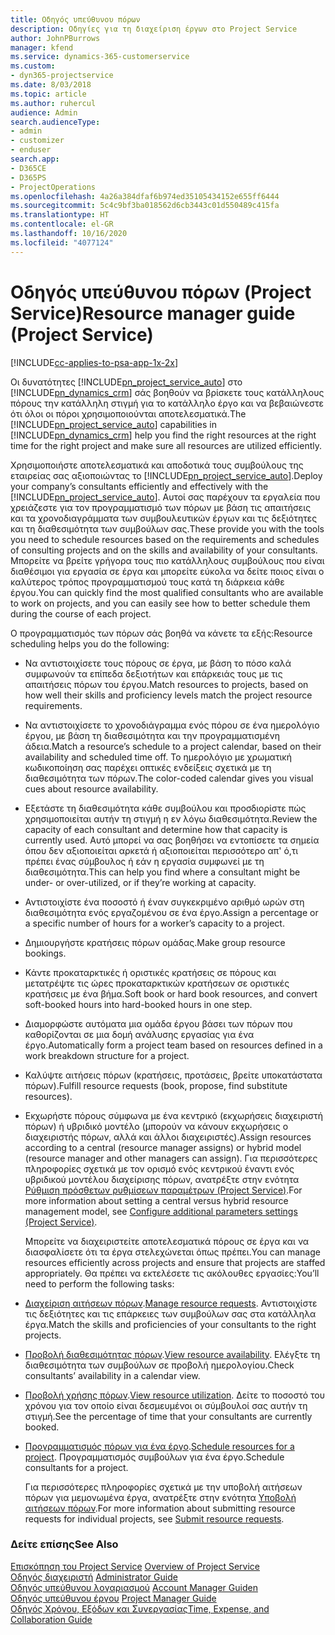 ```yaml
---
title: Οδηγός υπεύθυνου πόρων
description: Οδηγίες για τη διαχείριση έργων στο Project Service
author: JohnPBurrows
manager: kfend
ms.service: dynamics-365-customerservice
ms.custom:
- dyn365-projectservice
ms.date: 8/03/2018
ms.topic: article
ms.author: ruhercul
audience: Admin
search.audienceType:
- admin
- customizer
- enduser
search.app:
- D365CE
- D365PS
- ProjectOperations
ms.openlocfilehash: 4a26a384dfaf6b974ed35105434152e655ff6444
ms.sourcegitcommit: 5c4c9bf3ba018562d6cb3443c01d550489c415fa
ms.translationtype: HT
ms.contentlocale: el-GR
ms.lasthandoff: 10/16/2020
ms.locfileid: "4077124"
---
```

# <a name="resource-manager-guide-project-service"></a><span data-ttu-id="b4776-103">Οδηγός υπεύθυνου πόρων (Project Service)</span><span class="sxs-lookup"><span data-stu-id="b4776-103">Resource manager guide (Project Service)</span></span>

[!INCLUDE[cc-applies-to-psa-app-1x-2x](../includes/cc-applies-to-psa-app-1x-2x.md)]

<span data-ttu-id="b4776-104">Οι δυνατότητες [!INCLUDE[pn_project_service_auto](../includes/pn-project-service-auto.md)] στο [!INCLUDE[pn_dynamics_crm](../includes/pn-dynamics-crm.md)] σάς βοηθούν να βρίσκετε τους κατάλληλους πόρους την κατάλληλη στιγμή για το κατάλληλο έργο και να βεβαιώνεστε ότι όλοι οι πόροι χρησιμοποιούνται αποτελεσματικά.</span><span class="sxs-lookup"><span data-stu-id="b4776-104">The [!INCLUDE[pn_project_service_auto](../includes/pn-project-service-auto.md)] capabilities in [!INCLUDE[pn_dynamics_crm](../includes/pn-dynamics-crm.md)] help you find the right resources at the right time for the right project and make sure all resources are utilized efficiently.</span></span>  
  
 <span data-ttu-id="b4776-105">Χρησιμοποιήστε αποτελεσματικά και αποδοτικά τους συμβούλους της εταιρείας σας αξιοποιώντας το [!INCLUDE[pn_project_service_auto](../includes/pn-project-service-auto.md)].</span><span class="sxs-lookup"><span data-stu-id="b4776-105">Deploy your company’s consultants efficiently and effectively with the [!INCLUDE[pn_project_service_auto](../includes/pn-project-service-auto.md)].</span></span> <span data-ttu-id="b4776-106">Αυτοί σας παρέχουν τα εργαλεία που χρειάζεστε για τον προγραμματισμό των πόρων με βάση τις απαιτήσεις και τα χρονοδιαγράμματα των συμβουλευτικών έργων και τις δεξιότητες και τη διαθεσιμότητα των συμβούλων σας.</span><span class="sxs-lookup"><span data-stu-id="b4776-106">These provide you with the tools you need to schedule resources based on the requirements and schedules of consulting projects and on the skills and availability of your consultants.</span></span> <span data-ttu-id="b4776-107">Μπορείτε να βρείτε γρήγορα τους πιο κατάλληλους συμβούλους που είναι διαθέσιμοι για εργασία σε έργα και μπορείτε εύκολα να δείτε ποιος είναι ο καλύτερος τρόπος προγραμματισμού τους κατά τη διάρκεια κάθε έργου.</span><span class="sxs-lookup"><span data-stu-id="b4776-107">You can quickly find the most qualified consultants who are available to work on projects, and you can easily see how to better schedule them during the course of each project.</span></span>  
  
 <span data-ttu-id="b4776-108">Ο προγραμματισμός των πόρων σάς βοηθά να κάνετε τα εξής:</span><span class="sxs-lookup"><span data-stu-id="b4776-108">Resource scheduling helps you do the following:</span></span>  
  
- <span data-ttu-id="b4776-109">Να αντιστοιχίσετε τους πόρους σε έργα, με βάση το πόσο καλά συμφωνούν τα επίπεδα δεξιοτήτων και επάρκειάς τους με τις απαιτήσεις πόρων του έργου.</span><span class="sxs-lookup"><span data-stu-id="b4776-109">Match resources to projects, based on how well their skills and proficiency levels match the project resource requirements.</span></span>  
  
- <span data-ttu-id="b4776-110">Να αντιστοιχίσετε το χρονοδιάγραμμα ενός πόρου σε ένα ημερολόγιο έργου, με βάση τη διαθεσιμότητα και την προγραμματισμένη άδεια.</span><span class="sxs-lookup"><span data-stu-id="b4776-110">Match a resource’s schedule to a project calendar, based on their availability and scheduled time off.</span></span> <span data-ttu-id="b4776-111">Το ημερολόγιο με χρωματική κωδικοποίηση σας παρέχει οπτικές ενδείξεις σχετικά με τη διαθεσιμότητα των πόρων.</span><span class="sxs-lookup"><span data-stu-id="b4776-111">The color-coded calendar gives you visual cues about resource availability.</span></span>  
  
- <span data-ttu-id="b4776-112">Εξετάστε τη διαθεσιμότητα κάθε συμβούλου και προσδιορίστε πώς χρησιμοποιείται αυτήν τη στιγμή η εν λόγω διαθεσιμότητα.</span><span class="sxs-lookup"><span data-stu-id="b4776-112">Review the capacity of each consultant and determine how that capacity is currently used.</span></span> <span data-ttu-id="b4776-113">Αυτό μπορεί να σας βοηθήσει να εντοπίσετε τα σημεία όπου δεν αξιοποιείται αρκετά ή αξιοποιείται περισσότερο απ' ό,τι πρέπει ένας σύμβουλος ή εάν η εργασία συμφωνεί με τη διαθεσιμότητα.</span><span class="sxs-lookup"><span data-stu-id="b4776-113">This can help you find where a consultant might be under- or over-utilized, or if they’re working at capacity.</span></span>  
  
- <span data-ttu-id="b4776-114">Αντιστοιχίστε ένα ποσοστό ή έναν συγκεκριμένο αριθμό ωρών στη διαθεσιμότητα ενός εργαζομένου σε ένα έργο.</span><span class="sxs-lookup"><span data-stu-id="b4776-114">Assign a percentage or a specific number of hours for a worker’s capacity to a project.</span></span>  
  
- <span data-ttu-id="b4776-115">Δημιουργήστε κρατήσεις πόρων ομάδας.</span><span class="sxs-lookup"><span data-stu-id="b4776-115">Make group resource bookings.</span></span>  
  
- <span data-ttu-id="b4776-116">Κάντε προκαταρκτικές ή οριστικές κρατήσεις σε πόρους και μετατρέψτε τις ώρες προκαταρκτικών κρατήσεων σε οριστικές κρατήσεις με ένα βήμα.</span><span class="sxs-lookup"><span data-stu-id="b4776-116">Soft book or hard book resources, and convert soft-booked hours into hard-booked hours in one step.</span></span>  
  
- <span data-ttu-id="b4776-117">Διαμορφώστε αυτόματα μια ομάδα έργου βάσει των πόρων που καθορίζονται σε μια δομή ανάλυσης εργασίας για ένα έργο.</span><span class="sxs-lookup"><span data-stu-id="b4776-117">Automatically form a project team based on resources defined in a work breakdown structure for a project.</span></span>  
  
- <span data-ttu-id="b4776-118">Καλύψτε αιτήσεις πόρων (κρατήσεις, προτάσεις, βρείτε υποκατάστατα πόρων).</span><span class="sxs-lookup"><span data-stu-id="b4776-118">Fulfill resource requests (book, propose, find substitute resources).</span></span>  
  
- <span data-ttu-id="b4776-119">Εκχωρήστε πόρους σύμφωνα με ένα κεντρικό (εκχωρήσεις διαχειριστή πόρων) ή υβριδικό μοντέλο (μπορούν να κάνουν εκχωρήσεις ο διαχειριστής πόρων, αλλά και άλλοι διαχειριστές).</span><span class="sxs-lookup"><span data-stu-id="b4776-119">Assign resources according to a central (resource manager assigns) or hybrid model (resource manager and other managers can assign).</span></span> <span data-ttu-id="b4776-120">Για περισσότερες πληροφορίες σχετικά με τον ορισμό ενός κεντρικού έναντι ενός υβριδικού μοντέλου διαχείρισης πόρων, ανατρέξτε στην ενότητα [Ρύθμιση πρόσθετων ρυθμίσεων παραμέτρων (Project Service)](../psa/configure-additional-parameters-settings.md).</span><span class="sxs-lookup"><span data-stu-id="b4776-120">For more information about setting a central versus hybrid resource management model, see [Configure additional parameters settings (Project Service)](../psa/configure-additional-parameters-settings.md).</span></span>  
  
  <span data-ttu-id="b4776-121">Μπορείτε να διαχειριστείτε αποτελεσματικά πόρους σε έργα και να διασφαλίσετε ότι τα έργα στελεχώνεται όπως πρέπει.</span><span class="sxs-lookup"><span data-stu-id="b4776-121">You can manage resources efficiently across projects and ensure that projects are staffed appropriately.</span></span> <span data-ttu-id="b4776-122">Θα πρέπει να εκτελέσετε τις ακόλουθες εργασίες:</span><span class="sxs-lookup"><span data-stu-id="b4776-122">You’ll need to perform the following tasks:</span></span>  
  
- <span data-ttu-id="b4776-123">[Διαχείριση αιτήσεων πόρων](../psa/manage-resource-requests.md).</span><span class="sxs-lookup"><span data-stu-id="b4776-123">[Manage resource requests](../psa/manage-resource-requests.md).</span></span> <span data-ttu-id="b4776-124">Αντιστοιχίστε τις δεξιότητες και τις επάρκειες των συμβούλων σας στα κατάλληλα έργα.</span><span class="sxs-lookup"><span data-stu-id="b4776-124">Match the skills and proficiencies of your consultants to the right projects.</span></span>  
  
- <span data-ttu-id="b4776-125">[Προβολή διαθεσιμότητας πόρων](../psa/view-resource-availability.md).</span><span class="sxs-lookup"><span data-stu-id="b4776-125">[View resource availability](../psa/view-resource-availability.md).</span></span> <span data-ttu-id="b4776-126">Ελέγξτε τη διαθεσιμότητα των συμβούλων σε προβολή ημερολογίου.</span><span class="sxs-lookup"><span data-stu-id="b4776-126">Check consultants’ availability in a calendar view.</span></span>  
  
- <span data-ttu-id="b4776-127">[Προβολή χρήσης πόρων](../psa/view-resource-utilization.md).</span><span class="sxs-lookup"><span data-stu-id="b4776-127">[View resource utilization](../psa/view-resource-utilization.md).</span></span> <span data-ttu-id="b4776-128">Δείτε το ποσοστό του χρόνου για τον οποίο είναι δεσμευμένοι οι σύμβουλοί σας αυτήν τη στιγμή.</span><span class="sxs-lookup"><span data-stu-id="b4776-128">See the percentage of time that your consultants are currently booked.</span></span>  
  
- <span data-ttu-id="b4776-129">[Προγραμματισμός πόρων για ένα έργο](../psa/schedule-resources-project.md).</span><span class="sxs-lookup"><span data-stu-id="b4776-129">[Schedule resources for a project](../psa/schedule-resources-project.md).</span></span> <span data-ttu-id="b4776-130">Προγραμματισμός συμβούλων για ένα έργο.</span><span class="sxs-lookup"><span data-stu-id="b4776-130">Schedule consultants for a project.</span></span>  
  
  <span data-ttu-id="b4776-131">Για περισσότερες πληροφορίες σχετικά με την υποβολή αιτήσεων πόρων για μεμονωμένα έργα, ανατρέξτε στην ενότητα [Υποβολή αιτήσεων πόρων](../psa/submit-resource-requests.md).</span><span class="sxs-lookup"><span data-stu-id="b4776-131">For more information about submitting resource requests for individual projects, see [Submit resource requests](../psa/submit-resource-requests.md).</span></span>  
  
### <a name="see-also"></a><span data-ttu-id="b4776-132">Δείτε επίσης</span><span class="sxs-lookup"><span data-stu-id="b4776-132">See Also</span></span>  
 <span data-ttu-id="b4776-133">[Επισκόπηση του Project Service](../psa/overview.md) </span><span class="sxs-lookup"><span data-stu-id="b4776-133">[Overview of Project Service](../psa/overview.md) </span></span>  
 <span data-ttu-id="b4776-134">[Οδηγός διαχειριστή](../psa/admin-guide.md) </span><span class="sxs-lookup"><span data-stu-id="b4776-134">[Administrator Guide](../psa/admin-guide.md) </span></span>  
 <span data-ttu-id="b4776-135">[Οδηγός υπεύθυνου λογαριασμού](../psa/account-manager-guide.md) </span><span class="sxs-lookup"><span data-stu-id="b4776-135">[Account Manager Guiden](../psa/account-manager-guide.md) </span></span>  
 <span data-ttu-id="b4776-136">[Οδηγός υπεύθυνου έργου](../psa/project-manager-guide.md) </span><span class="sxs-lookup"><span data-stu-id="b4776-136">[Project Manager Guide](../psa/project-manager-guide.md) </span></span>  
 [<span data-ttu-id="b4776-137">Οδηγός Χρόνου, Εξόδων και Συνεργασίας</span><span class="sxs-lookup"><span data-stu-id="b4776-137">Time, Expense, and Collaboration Guide</span></span>](../psa/time-expense-collaboration-guide.md)
